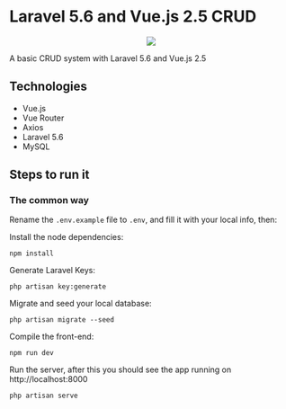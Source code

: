 # Laravel 5.6 and Vue.js 2.5 CRUD

<p align="center">
  <img src="https://i.gyazo.com/9050ba2d21e3aa3ca1827512ad9e9bb8.png" />
</p>

A basic CRUD system with Laravel 5.6 and Vue.js 2.5

## Technologies
* Vue.js
* Vue Router
* Axios
* Laravel 5.6
* MySQL

## Steps to run it

### The common way

Rename the `.env.example` file to `.env`, and fill it with your local info, then:

Install the node dependencies:

`
npm install
`

Generate Laravel Keys:

`
php artisan key:generate
`

Migrate and seed your local database:

`
php artisan migrate --seed
`

Compile the front-end:

`
npm run dev
`

Run the server, after this you should see the app running on http://localhost:8000

`
php artisan serve
`
